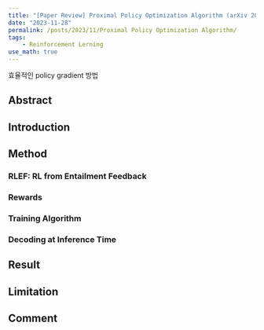 ```yaml
---
title: "[Paper Review] Proximal Policy Optimization Algorithm (arXiv 2017)"
date: "2023-11-28"
permalink: /posts/2023/11/Proximal Policy Optimization Algorithm/
tags:
    - Reinforcement Lerning
use_math: true
---
```



효율적인 policy gradient 방법

## Abstract


## Introduction



## Method



### RLEF: RL from Entailment Feedback

### Rewards



### Training Algorithm



### Decoding at Inference Time


## Result



## Limitation



## Comment


